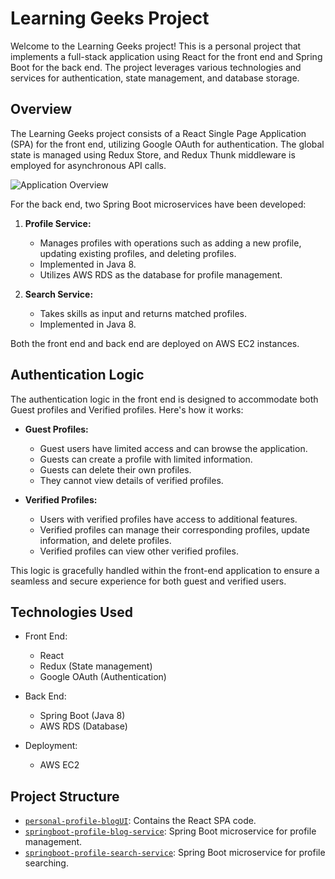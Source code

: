 # Learning Geeks Project

Welcome to the Learning Geeks project! This is a personal project that implements a full-stack application using React for the front end and Spring Boot for the back end. The project leverages various technologies and services for authentication, state management, and database storage.

## Overview

The Learning Geeks project consists of a React Single Page Application (SPA) for the front end, utilizing Google OAuth for authentication. The global state is managed using Redux Store, and Redux Thunk middleware is employed for asynchronous API calls.

![Application Overview](./Overview.gif)

For the back end, two Spring Boot microservices have been developed:

1. **Profile Service:**
   - Manages profiles with operations such as adding a new profile, updating existing profiles, and deleting profiles.
   - Implemented in Java 8.
   - Utilizes AWS RDS as the database for profile management.

2. **Search Service:**
   - Takes skills as input and returns matched profiles.
   - Implemented in Java 8.

Both the front end and back end are deployed on AWS EC2 instances.

## Authentication Logic

The authentication logic in the front end is designed to accommodate both Guest profiles and Verified profiles. Here's how it works:

- **Guest Profiles:**
  - Guest users have limited access and can browse the application.
  - Guests can create a profile with limited information.
  - Guests can delete their own profiles.
  - They cannot view details of verified profiles.

- **Verified Profiles:**
  - Users with verified profiles have access to additional features.
  - Verified profiles can manage their corresponding profiles, update information, and delete profiles.
  - Verified profiles can view other verified profiles.

This logic is gracefully handled within the front-end application to ensure a seamless and secure experience for both guest and verified users.

## Technologies Used

- Front End:
  - React
  - Redux (State management)
  - Google OAuth (Authentication)

- Back End:
  - Spring Boot (Java 8)
  - AWS RDS (Database)
  
- Deployment:
  - AWS EC2

## Project Structure

- [`personal-profile-blogUI`](../personal-profile-blogUI): Contains the React SPA code.
- [`springboot-profile-blog-service`](../springboot-profile-blog-service/): Spring Boot microservice for profile management.
- [`springboot-profile-search-service`](../springboot-profile-search-service/): Spring Boot microservice for profile searching.
